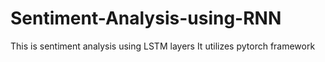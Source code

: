 # Sentiment-Analysis-using-RNN
This is sentiment analysis using LSTM layers
It utilizes pytorch framework
